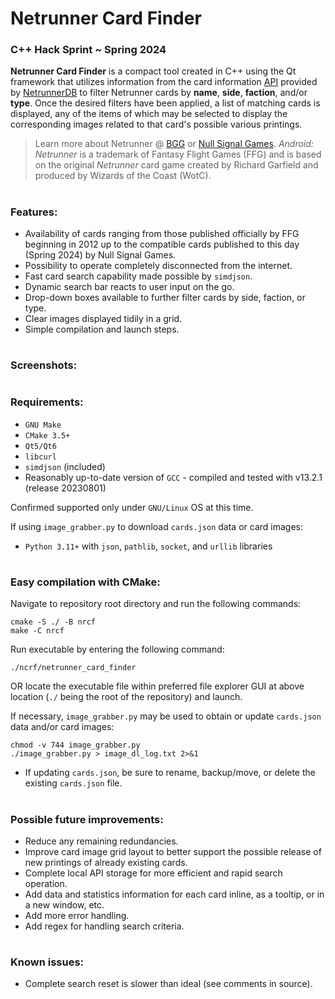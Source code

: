 # Netrunner Card Finder
### C++ Hack Sprint ~ Spring 2024

**Netrunner Card Finder** is a compact tool created in C++ using the Qt framework that utilizes information from the card information [API](https://api-preview.netrunnerdb.com/) provided by [NetrunnerDB](https://netrunnerdb.com/) to filter Netrunner cards by **name**, **side**, **faction**, and/or **type**. Once the desired filters have been applied, a list of matching cards is displayed, any of the items of which may be selected to display the corresponding images related to that card's possible various printings.

> Learn more about Netrunner @ [BGG](https://boardgamegeek.com/boardgame/124742/android-netrunner) or [Null Signal Games](https://nullsignal.games/about/netrunner/). *Android: Netrunner* is a trademark of Fantasy Flight Games (FFG) and is based on the original *Netrunner* card game created by Richard Garfield and produced by Wizards of the Coast (WotC).
#
### Features:
- Availability of cards ranging from those published officially by FFG beginning in 2012 up to the compatible cards published to this day (Spring 2024) by Null Signal Games.
- Possibility to operate completely disconnected from the internet.
- Fast card search capability made possible by `simdjson`.
- Dynamic search bar reacts to user input on the go.
- Drop-down boxes available to further filter cards by side, faction, or type.
- Clear images displayed tidily in a grid.
- Simple compilation and launch steps.
#
### Screenshots:

#
### Requirements:
- `GNU Make`
- `CMake 3.5+`
- `Qt5/Qt6`
- `libcurl`
- `simdjson` (included)
- Reasonably up-to-date version of `GCC` - compiled and tested with v13.2.1 (release 20230801)

Confirmed supported only under `GNU/Linux` OS at this time.

If using `image_grabber.py` to download `cards.json` data or card images:
- `Python 3.11+` with `json`, `pathlib`, `socket`, and `urllib` libraries
#
### Easy compilation with CMake:
Navigate to repository root directory and run the following commands:
```
cmake -S ./ -B nrcf
make -C nrcf
```
Run executable by entering the following command:
```
./ncrf/netrunner_card_finder
```
OR locate the executable file within preferred file explorer GUI at above location (`./` being the root of the repository) and launch.

If necessary, `image_grabber.py` may be used to obtain or update `cards.json` data and/or card images:
```
chmod -v 744 image_grabber.py
./image_grabber.py > image_dl_log.txt 2>&1
```
- If updating `cards.json`, be sure to rename, backup/move, or delete the existing `cards.json` file.
#
### Possible future improvements:
- Reduce any remaining redundancies.
- Improve card image grid layout to better support the possible release of new printings of already existing cards.
- Complete local API storage for more efficient and rapid search operation.
- Add data and statistics information for each card inline, as a tooltip, or in a new window, etc.
- Add more error handling.
- Add regex for handling search criteria.
#
### Known issues:
- Complete search reset is slower than ideal (see comments in source).
